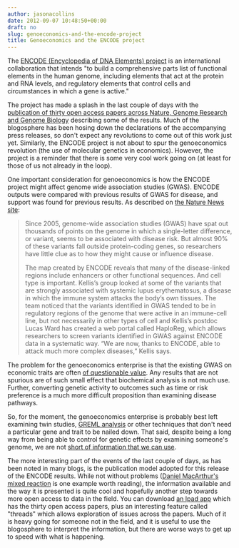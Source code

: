 ```yaml
---
author: jasonacollins
date: 2012-09-07 10:48:50+00:00
draft: no
slug: genoeconomics-and-the-encode-project
title: Genoeconomics and the ENCODE project
---
```


The [ENCODE (Encyclopedia of DNA Elements) project](http://encodeproject.org/ENCODE/) is an international collaboration that intends "to build a comprehensive parts list of functional elements in the human genome, including elements that act at the protein and RNA levels, and regulatory elements that control cells and circumstances in which a gene is active."

The project has made a splash in the last couple of days with the[ publication of thirty open access papers across Nature, Genome Research and Genome Biology](http://www.nature.com/encode/) describing some of the results. Much of the blogosphere has been hosing down the declarations of the accompanying press releases, so don't expect any revolutions to come out of this work just yet. Similarly, the ENCODE project is not about to spur the genoeconomics revolution (the use of molecular genetics in economics). However, the project is a reminder that there is some very cool work going on (at least for those of us not already in the loop).

One important consideration for genoeconomics is how the ENCODE project might affect genome wide association studies (GWAS). ENCODE outputs were compared with previous results of GWAS for disease, and support was found for previous results. As described on [the Nature News site](http://www.nature.com/news/encode-the-human-encyclopaedia-1.11312):


<blockquote>Since 2005, genome-wide association studies (GWAS) have spat out thousands of points on the genome in which a single-letter difference, or variant, seems to be associated with disease risk. But almost 90% of these variants fall outside protein-coding genes, so researchers have little clue as to how they might cause or influence disease.

The map created by ENCODE reveals that many of the disease-linked regions include enhancers or other functional sequences. And cell type is important. Kellis’s group looked at some of the variants that are strongly associated with systemic lupus erythematosus, a disease in which the immune system attacks the body’s own tissues. The team noticed that the variants identified in GWAS tended to be in regulatory regions of the genome that were active in an immune-cell line, but not necessarily in other types of cell and Kellis’s postdoc Lucas Ward has created a web portal called HaploReg, which allows researchers to screen variants identified in GWAS against ENCODE data in a systematic way. “We are now, thanks to ENCODE, able to attack much more complex diseases,” Kellis says.</blockquote>


The problem for the genoeconomics enterprise is that the existing GWAS on economic traits are often [of questionable value](https://www.jasoncollins.blog/genoeconomics-molecular-genetics-and-economics/). Any results that are not spurious are of such small effect that biochemical analysis is not much use. Further, converting genetic activity to outcomes such as time or risk preference is a much more difficult proposition than examining disease pathways.

So, for the moment, the genoeconomics enterprise is probably best left examining twin studies, [GREML analysis](https://www.jasoncollins.blog/the-genetic-architecture-of-economic-and-political-preferences/) or other techniques that don't need a particular gene and trait to be nailed down. That said, despite being a long way from being able to control for genetic effects by examining someone's genome, we are not [short of information that we can use](https://www.jasoncollins.blog/while-we-wait-for-the-genoeconomics-revolution/).

The more interesting part of the events of the last couple of days, as has been noted in many blogs, is the publication model adopted for this release of the ENCODE results. While not without problems ([Daniel MacArthur's mixed reaction](http://www.genomesunzipped.org/2012/09/the-encode-project-lessons-for-scientific-publication.php) is one example worth reading), the information available and the way it is presented is quite cool and hopefully another step towards more open access to data in the field. You can download [an Ipad app](http://itunes.apple.com/app/id553487333) which has the thirty open access papers, plus an interesting feature called "threads" which allows exploration of issues across the papers. Much of it is heavy going for someone not in the field, and it is useful to use the blogosphere to interpret the information, but there are worse ways to get up to speed with what is happening.

